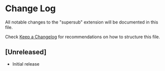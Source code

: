 # Change Log
All notable changes to the "supersub" extension will be documented in this file.

Check [Keep a Changelog](http://keepachangelog.com/) for recommendations on how to structure this file.

## [Unreleased]
- Initial release